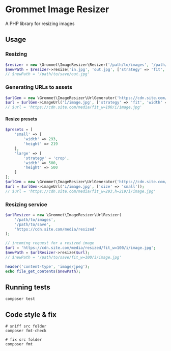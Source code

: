 # Grommet Image Resizer

A PHP library for resizing images

## Usage

### Resizing
```php
$resizer = new \Grommet\ImageResizer\Resizer('/path/to/images', '/path/to/save');
$newPath = $resizer->resize('in.jpg', 'out.jpg', ['strategy' => 'fit', 'width' => 100]);
// $newPath = '/path/to/save/out.jpg'
```

### Generating URLs to assets
```php
$urlGen = new \Grommet\ImageResizer\UrlGenerator('https://cdn.site.com/media');
$url = $urlGen->imageUrl('i/image.jpg', ['strategy' => 'fit', 'width' => 100]);
// $url = 'https://cdn.site.com/media/fit_w=100/i/image.jpg'
```

#### Resize presets
```php
$presets = [
    'small' => [
        'width' => 293,
        'height' => 219
    ],
    'large' => [
        'strategy' = 'crop',
        'width' => 500,
        'height' => 500
    ]
];
$urlGen = new \Grommet\ImageResizer\UrlGenerator('https://cdn.site.com/media', $presets);
$url = $urlGen->imageUrl('i/image.jpg', ['size' => 'small']);
// $url = 'https://cdn.site.com/media/fit_w=293,h=219/i/image.jpg'
```

### Resizing service
```php
$urlResizer = new \Grommet\ImageResizer\UrlResizer(
    '/path/to/images',
    '/path/to/save',
    'https://cdn.site.com/media/resized'
);

// incoming request for a resized image
$url = 'https://cdn.site.com/media/resized/fit_w=100/i/image.jpg';
$newPath = $urlResizer->resize($url);
// $newPath = '/path/to/save/fit_w=100/i/image.jpg'

header('content-type', 'image/jpeg');
echo file_get_contents($newPath);
```

## Running tests

```shell
composer test
```

## Code style & fix

```shell
# sniff src folder
composer fmt-check

# fix src folder
composer fmt
```

